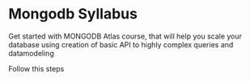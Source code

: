 # Mongodb Syllabus
Get started with MONGODB Atlas course, that will help you scale your database using creation of basic API to highly complex queries and datamodeling


Follow this steps

